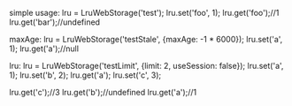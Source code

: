 simple usage:
lru = LruWebStorage('test');
lru.set('foo', 1);
lru.get('foo');//1
lru.get('bar');//undefined

maxAge:
lru = LruWebStorage('testStale', {maxAge: -1 * 6000});
lru.set('a', 1);
lru.get('a');//null

lru:
lru = LruWebStorage('testLimit', {limit: 2, useSession: false});
lru.set('a', 1);
lru.set('b', 2);
lru.get('a');
lru.set('c', 3);

lru.get('c');//3
lru.get('b');//undefined
lru.get('a');//1
